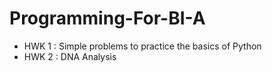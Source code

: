 # Programming-For-BI-A 
* HWK 1 : Simple problems to practice the basics of Python
* HWK 2 : DNA Analysis
 

